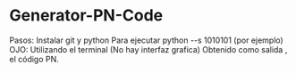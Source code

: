 # Generator-PN-Code
Pasos: Instalar git y python
Para ejecutar python --s 1010101 (por ejemplo) OJO: Utilizando el terminal (No hay interfaz grafica)
Obtenido como salida , el código PN.

